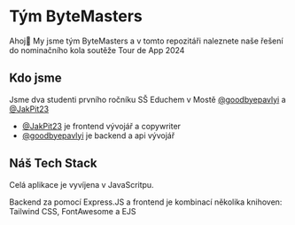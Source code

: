 # Tým ByteMasters
Ahoj👋
My jsme tým ByteMasters a v tomto repozitáři naleznete naše řešení do nominačního kola soutěže Tour de App 2024

## Kdo jsme
Jsme dva studenti prvního ročníku SŠ Educhem v Mostě [@goodbyepavlyi](https://github.com/goodbyepavlyi) a [@JakPit23](https://github.com/JakPit23)

- [@JakPit23](https://github.com/JakPit23) je frontend vývojář a copywriter
- [@goodbyepavlyi](https://github.com/goodbyepavlyi) je backend a api vývojář

## Náš Tech Stack
Celá aplikace je vyvíjena v JavaScritpu.

Backend za pomocí Express.JS a frontend je kombinací několika knihoven: Tailwind CSS, FontAwesome a EJS
